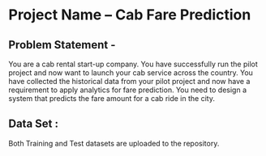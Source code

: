 # Project Name – Cab Fare Prediction

## Problem Statement -
You are a cab rental start-up company. You have successfully run the pilot project and now want to launch your cab service across the country. You have collected the historical data from your pilot project and now have a requirement to apply analytics for fare prediction. You need to design a system that predicts the fare amount for a cab ride in the city.

## Data Set :
Both Training and Test datasets are uploaded to the repository.
